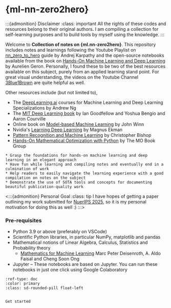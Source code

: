 # {ml-nn-zero2hero}

:::{admonition} Disclaimer
:class: important
 All the rights of these codes and resources belong to their original authors. I am compiling a collection for self-learning purposes and to build tools by myself using the knowledge.
:::

Welcome to **Collection of notes on {ml.nn-zero2hero}**. This repository includes notes and learnings following the Youtube Playlist on [nn_zero_to_hero](https://www.youtube.com/playlist?list=PLAqhIrjkxbuWI23v9cThsA9GvCAUhRvKZ) guide by Andrej Karpathy and the open-source notebooks available from the book on [Hands-On Machine Learning and Deep Learning](https://www.oreilly.com/library/view/hands-on-machine-learning/9781098125967/) by Aurelien Geron. Personally, I found these to be two of the best resources available on this subject, purely from an applied learning stand point. For great visual understanding, the videos on the Youtube Channel [3Blue1Brown](https://www.youtube.com/playlist?list=PLZHQObOWTQDNU6R1_67000Dx_ZCJB-3pi) are quite helpful as well.

Other resources include (but not limited to),
- The [DeepLearning.ai](https://deeplearning.ai/) courses for Machine Learning and Deep Learning Specializations by Andrew Ng
- The [MIT Deep Learning book](https://www.deeplearningbook.org/) by Ian Goodfellow and Yoshua Bengio and Aaron Courville
- Online book on [Model-based Machine Learning](https://mbmlbook.com/) by John Winn
- Nvidia's [Learning Deep Learning](https://www.nvidia.com/en-us/training/books/) by Magnus Ekman
- [Pattern Recognition and Machine Learning](https://www.microsoft.com/en-us/research/uploads/prod/2006/01/Bishop-Pattern-Recognition-and-Machine-Learning-2006.pdf) by Christopher Bishop
- [Hands-On Mathematical Optimization with Python](https://github.com/mobook/MO-book) by The MO Book Group

```{note} The goals of this collection of notebooks are to:
* Grasp the foundations for hands-on machine learning and deep learning in an elegant approach
* Have fun while learning and compiling notes and eventually end in a culmination of work
* Help readers to easily navigate the learning experience with a good compilation on notes on the subject
* Demonstrate the use of SOTA tools and concepts for documenting beautiful publication-quality work
```

<:::{admonition} Personal Goal
:class: tip 
I have hopes of getting a paper outlining my work submitted for [NuerIPS 2025](https://nips.cc/), so it is my personal motivation for doing this as well :)
:::>

### Pre-requisites

- Python 3.9 or above (preferably on VSCode)
- Scientific Python libraries, in particular NumPy, matplotlib and pandas
- Mathematical notions of Linear Algebra, Calculus, Statistics and Probability theory
    - [Mathematics for Machine Learning](https://mml-book.github.io/book/mml-book.pdf) Marc Peter Deisenroth, A. Aldo Faisal and Cheng Soon Ong
- Jupyter – These notebooks are based on Jupyter. You can run these notebooks in just one click using Google Colaboratory

```{button-ref} notebooks/00/00
:ref-type: doc
:color: primary
:class: sd-rounded-pill float-left


Get started
```